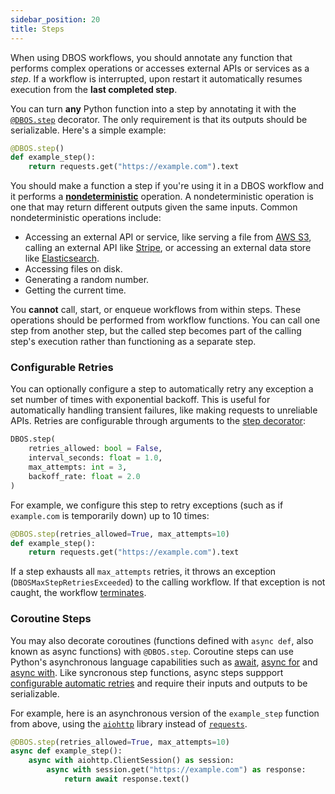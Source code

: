 ```yaml
---
sidebar_position: 20
title: Steps
---
```


When using DBOS workflows, you should annotate any function that performs complex operations or accesses external APIs or services as a _step_.
If a workflow is interrupted, upon restart it automatically resumes execution from the **last completed step**.

You can turn **any** Python function into a step by annotating it with the [`@DBOS.step`](../reference/decorators.md#step) decorator.
The only requirement is that its outputs should be serializable.
Here's a simple example:

```python
@DBOS.step()
def example_step():
    return requests.get("https://example.com").text
```

You should make a function a step if you're using it in a DBOS workflow and it performs a [**nondeterministic**](../tutorials/workflow-tutorial.md#determinism) operation.
A nondeterministic operation is one that may return different outputs given the same inputs.
Common nondeterministic operations include:

- Accessing an external API or service, like serving a file from [AWS S3](https://aws.amazon.com/s3/), calling an external API like [Stripe](https://stripe.com/), or accessing an external data store like [Elasticsearch](https://www.elastic.co/elasticsearch/).
- Accessing files on disk.
- Generating a random number.
- Getting the current time.

You **cannot** call, start, or enqueue workflows from within steps.
These operations should be performed from workflow functions.
You can call one step from another step, but the called step becomes part of the calling step's execution rather than functioning as a separate step.

### Configurable Retries

You can optionally configure a step to automatically retry any exception a set number of times with exponential backoff.
This is useful for automatically handling transient failures, like making requests to unreliable APIs.
Retries are configurable through arguments to the [step decorator](../reference/decorators.md#step):

```python
DBOS.step(
    retries_allowed: bool = False,
    interval_seconds: float = 1.0,
    max_attempts: int = 3,
    backoff_rate: float = 2.0
)
```

For example, we configure this step to retry exceptions (such as if `example.com` is temporarily down) up to 10 times:

```python
@DBOS.step(retries_allowed=True, max_attempts=10)
def example_step():
    return requests.get("https://example.com").text
```

If a step exhausts all `max_attempts` retries, it throws an exception (`DBOSMaxStepRetriesExceeded`) to the calling workflow.
If that exception is not caught, the workflow [terminates](./workflow-tutorial.md).

### Coroutine Steps

You may also decorate coroutines (functions defined with `async def`, also known as async functions) with `@DBOS.step`.
Coroutine steps can use Python's asynchronous language capabilities such as [await](https://docs.python.org/3/reference/expressions.html#await), [async for](https://docs.python.org/3/reference/compound_stmts.html#async-for) and [async with](https://docs.python.org/3/reference/compound_stmts.html#async-with).
Like syncronous step functions, async steps suppport [configurable automatic retries](#configurable-retries) and require their inputs and outputs to be serializable.  

For example, here is an asynchronous version of the `example_step` function from above, using the [`aiohttp`](https://docs.aiohttp.org/en/stable/) library instead of [`requests`](https://requests.readthedocs.io/en/latest/).

```python
@DBOS.step(retries_allowed=True, max_attempts=10)
async def example_step():
    async with aiohttp.ClientSession() as session:
        async with session.get("https://example.com") as response:
            return await response.text()
```